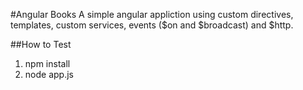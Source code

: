 #Angular Books
A simple angular appliction using custom directives, templates, custom services, events ($on and $broadcast) and $http. 

##How to Test
1. npm install
2. node app.js